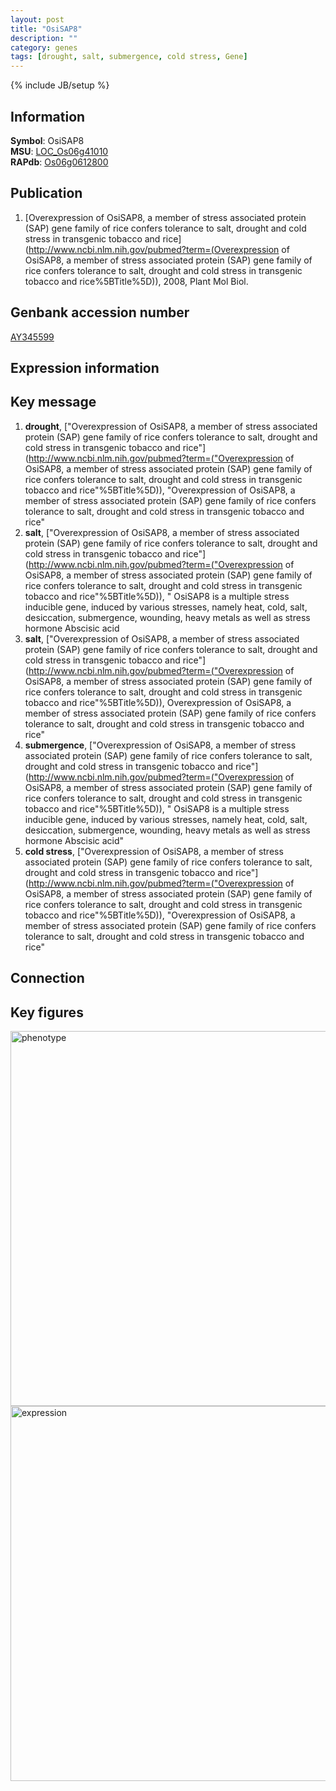 ```yaml
---
layout: post
title: "OsiSAP8"
description: ""
category: genes
tags: [drought, salt, submergence, cold stress, Gene]
---
```

{% include JB/setup %}

## Information
__Symbol__: OsiSAP8  
__MSU__: [LOC_Os06g41010](http://rice.plantbiology.msu.edu/cgi-bin/ORF_infopage.cgi?orf=LOC_Os06g41010)  
__RAPdb__: [Os06g0612800](http://rapdb.dna.affrc.go.jp/viewer/gbrowse_details/irgsp1?name=Os06g0612800)  

## Publication
1. [Overexpression of OsiSAP8, a member of stress associated protein (SAP) gene family of rice confers tolerance to salt, drought and cold stress in transgenic tobacco and rice](http://www.ncbi.nlm.nih.gov/pubmed?term=(Overexpression of OsiSAP8, a member of stress associated protein (SAP) gene family of rice confers tolerance to salt, drought and cold stress in transgenic tobacco and rice%5BTitle%5D)), 2008, Plant Mol Biol.

## Genbank accession number
[AY345599](http://www.ncbi.nlm.nih.gov/nuccore/AY345599)

## Expression information

## Key message
1. __drought__, ["Overexpression of OsiSAP8, a member of stress associated protein (SAP) gene family of rice confers tolerance to salt, drought and cold stress in transgenic tobacco and rice"](http://www.ncbi.nlm.nih.gov/pubmed?term=("Overexpression of OsiSAP8, a member of stress associated protein (SAP) gene family of rice confers tolerance to salt, drought and cold stress in transgenic tobacco and rice"%5BTitle%5D)), "Overexpression of OsiSAP8, a member of stress associated protein (SAP) gene family of rice confers tolerance to salt, drought and cold stress in transgenic tobacco and rice"
2. __salt__, ["Overexpression of OsiSAP8, a member of stress associated protein (SAP) gene family of rice confers tolerance to salt, drought and cold stress in transgenic tobacco and rice"](http://www.ncbi.nlm.nih.gov/pubmed?term=("Overexpression of OsiSAP8, a member of stress associated protein (SAP) gene family of rice confers tolerance to salt, drought and cold stress in transgenic tobacco and rice"%5BTitle%5D)), " OsiSAP8 is a multiple stress inducible gene, induced by various stresses, namely heat, cold, salt, desiccation, submergence, wounding, heavy metals as well as stress hormone Abscisic acid
3. __salt__, ["Overexpression of OsiSAP8, a member of stress associated protein (SAP) gene family of rice confers tolerance to salt, drought and cold stress in transgenic tobacco and rice"](http://www.ncbi.nlm.nih.gov/pubmed?term=("Overexpression of OsiSAP8, a member of stress associated protein (SAP) gene family of rice confers tolerance to salt, drought and cold stress in transgenic tobacco and rice"%5BTitle%5D)), Overexpression of OsiSAP8, a member of stress associated protein (SAP) gene family of rice confers tolerance to salt, drought and cold stress in transgenic tobacco and rice"
4. __submergence__, ["Overexpression of OsiSAP8, a member of stress associated protein (SAP) gene family of rice confers tolerance to salt, drought and cold stress in transgenic tobacco and rice"](http://www.ncbi.nlm.nih.gov/pubmed?term=("Overexpression of OsiSAP8, a member of stress associated protein (SAP) gene family of rice confers tolerance to salt, drought and cold stress in transgenic tobacco and rice"%5BTitle%5D)), " OsiSAP8 is a multiple stress inducible gene, induced by various stresses, namely heat, cold, salt, desiccation, submergence, wounding, heavy metals as well as stress hormone Abscisic acid"
5. __cold stress__, ["Overexpression of OsiSAP8, a member of stress associated protein (SAP) gene family of rice confers tolerance to salt, drought and cold stress in transgenic tobacco and rice"](http://www.ncbi.nlm.nih.gov/pubmed?term=("Overexpression of OsiSAP8, a member of stress associated protein (SAP) gene family of rice confers tolerance to salt, drought and cold stress in transgenic tobacco and rice"%5BTitle%5D)), "Overexpression of OsiSAP8, a member of stress associated protein (SAP) gene family of rice confers tolerance to salt, drought and cold stress in transgenic tobacco and rice"

## Connection

## Key figures
<img src="http://ricencode.github.io/images/OsiSAP8.pheno.png" alt="phenotype"  style="width: 600px;"/>

<img src="http://ricencode.github.io/images/OsiSAP8.exp.png" alt="expression"  style="width: 600px;"/>



